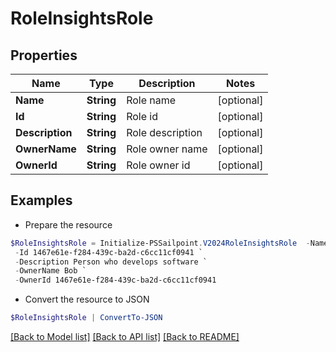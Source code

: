 # RoleInsightsRole
## Properties

Name | Type | Description | Notes
------------ | ------------- | ------------- | -------------
**Name** | **String** | Role name | [optional] 
**Id** | **String** | Role id | [optional] 
**Description** | **String** | Role description | [optional] 
**OwnerName** | **String** | Role owner name | [optional] 
**OwnerId** | **String** | Role owner id | [optional] 

## Examples

- Prepare the resource
```powershell
$RoleInsightsRole = Initialize-PSSailpoint.V2024RoleInsightsRole  -Name Software Engineer `
 -Id 1467e61e-f284-439c-ba2d-c6cc11cf0941 `
 -Description Person who develops software `
 -OwnerName Bob `
 -OwnerId 1467e61e-f284-439c-ba2d-c6cc11cf0941
```

- Convert the resource to JSON
```powershell
$RoleInsightsRole | ConvertTo-JSON
```

[[Back to Model list]](../README.md#documentation-for-models) [[Back to API list]](../README.md#documentation-for-api-endpoints) [[Back to README]](../README.md)

